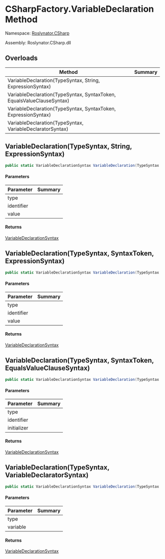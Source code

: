# CSharpFactory\.VariableDeclaration Method

Namespace: [Roslynator.CSharp](../../README.md)

Assembly: Roslynator\.CSharp\.dll

## Overloads

| Method | Summary |
| ------ | ------- |
| VariableDeclaration\(TypeSyntax, String, ExpressionSyntax\) | |
| VariableDeclaration\(TypeSyntax, SyntaxToken, EqualsValueClauseSyntax\) | |
| VariableDeclaration\(TypeSyntax, SyntaxToken, ExpressionSyntax\) | |
| VariableDeclaration\(TypeSyntax, VariableDeclaratorSyntax\) | |

## VariableDeclaration\(TypeSyntax, String, ExpressionSyntax\)

```csharp
public static VariableDeclarationSyntax VariableDeclaration(TypeSyntax type, string identifier, ExpressionSyntax value = null)
```

#### Parameters

| Parameter | Summary |
| --------- | ------- |
| type | |
| identifier | |
| value | |

#### Returns

[VariableDeclarationSyntax](https://docs.microsoft.com/en-us/dotnet/api/microsoft.codeanalysis.csharp.syntax.variabledeclarationsyntax)


## VariableDeclaration\(TypeSyntax, SyntaxToken, ExpressionSyntax\)

```csharp
public static VariableDeclarationSyntax VariableDeclaration(TypeSyntax type, SyntaxToken identifier, ExpressionSyntax value = null)
```

#### Parameters

| Parameter | Summary |
| --------- | ------- |
| type | |
| identifier | |
| value | |

#### Returns

[VariableDeclarationSyntax](https://docs.microsoft.com/en-us/dotnet/api/microsoft.codeanalysis.csharp.syntax.variabledeclarationsyntax)


## VariableDeclaration\(TypeSyntax, SyntaxToken, EqualsValueClauseSyntax\)

```csharp
public static VariableDeclarationSyntax VariableDeclaration(TypeSyntax type, SyntaxToken identifier, EqualsValueClauseSyntax initializer)
```

#### Parameters

| Parameter | Summary |
| --------- | ------- |
| type | |
| identifier | |
| initializer | |

#### Returns

[VariableDeclarationSyntax](https://docs.microsoft.com/en-us/dotnet/api/microsoft.codeanalysis.csharp.syntax.variabledeclarationsyntax)


## VariableDeclaration\(TypeSyntax, VariableDeclaratorSyntax\)

```csharp
public static VariableDeclarationSyntax VariableDeclaration(TypeSyntax type, VariableDeclaratorSyntax variable)
```

#### Parameters

| Parameter | Summary |
| --------- | ------- |
| type | |
| variable | |

#### Returns

[VariableDeclarationSyntax](https://docs.microsoft.com/en-us/dotnet/api/microsoft.codeanalysis.csharp.syntax.variabledeclarationsyntax)


